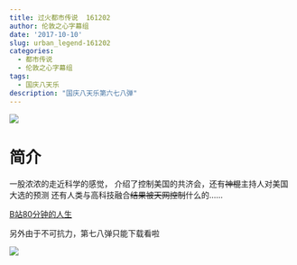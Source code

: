 ```yaml
---
title: 过火都市传说  161202
author: 伦敦之心字幕组
date: '2017-10-10'
slug: urban_legend-161202
categories:
  - 都市传说
  - 伦敦之心字幕组
tags: 
  - 国庆八天乐
description: "国庆八天乐第六七八弹"
---
```


![](https://wx2.sinaimg.cn/mw1024/a5ffaf9bgy1fk86r3grh1j20yu0lrwgy.jpg)
# 简介

一股浓浓的走近科学的感觉，
介绍了控制美国的共济会，还有~~神棍~~主持人对美国大选的预测
还有人类与高科技融合~~结果被天网控制~~什么的……


[B站80分钟的人生](https://www.bilibili.com/video/av15112800/)

另外由于不可抗力，第七八弹只能下载看啦

![](https://wx4.sinaimg.cn/mw690/a5ffaf9bgy1fk9wphpq2yj20ip0efdgq.jpg)
